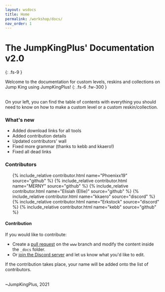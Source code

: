 ```yaml
---
layout: wsdocs
title: Home
permalink: /workshop/docs/
nav_order: 1
---
```


# The JumpKingPlus' Documentation **v2.0**
{: .fs-9 }

Welcome to the documentation for custom levels, reskins and collections on Jump King using JumpKingPlus!
{: .fs-6 .fw-300 }

<br>On your left, you can find the table of contents with everything you should need to know on how to make a custom level or a custom reskin/collection. <!-- <a class="ws-button" href="https://raw.githubusercontent.com/Phoenixx19/JumpKingPlus/www/workshop/files/documentation.pdf" title="Saves as a .pdf file"><ion-icon name="cloud-download"></ion-icon> Save documentation</a> (Not recommended, not updated since May 10 2021) -->

### What's new
- Added download links for all tools
- Added contribution details
- Updated contributors' wall
- Fixed more grammar (thanks to kebb and kkaero!)
- Fixed all dead links

### Contributors

<ul class="contributors">
    {% include_relative contributor.html name="Phoenixx19" source="github" %}
    {% include_relative contributor.html name="MERNY" source="github" %}
    {% include_relative contributor.html name="Elisiah (Ellie)" source="github" %}
    {% include_relative contributor.html name="kkaero" source="discord" %}
    {% include_relative contributor.html name="Erkstock" source="discord" %}
    {% include_relative contributor.html name="kebb" source="github" %}
</ul>

#### Contribution

If you would like to contribute:
- Create a [pull request](https://github.com/Phoenixx19/JumpKingPlus/pulls) on the `www` branch and modify the content inside the `_docs` folder.
- Or [join the Discord server](https://discord.gg/dUk9FPDNVq) and let us know what you'd like to edit.

If the contribution takes place, your name will be added onto the list of contributors.

<br>
~JumpKingPlus, 2021

